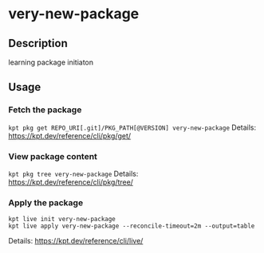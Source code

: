 # very-new-package

## Description
learning package initiaton

## Usage

### Fetch the package
`kpt pkg get REPO_URI[.git]/PKG_PATH[@VERSION] very-new-package`
Details: https://kpt.dev/reference/cli/pkg/get/

### View package content
`kpt pkg tree very-new-package`
Details: https://kpt.dev/reference/cli/pkg/tree/

### Apply the package
```
kpt live init very-new-package
kpt live apply very-new-package --reconcile-timeout=2m --output=table
```
Details: https://kpt.dev/reference/cli/live/
